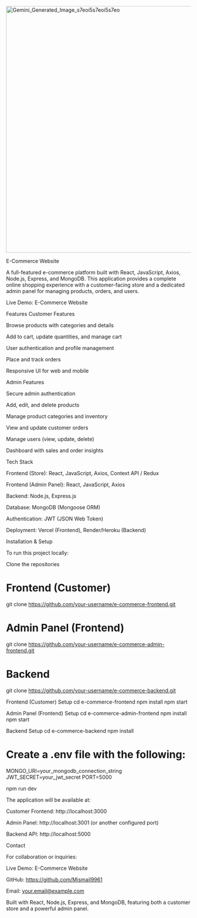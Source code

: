 <img width="1536" height="672" alt="Gemini_Generated_Image_s7eoi5s7eoi5s7eo" src="https://github.com/user-attachments/assets/3fd0e283-422e-4cbb-baea-db955936736b" />


E-Commerce Website

A full-featured e-commerce platform built with React, JavaScript, Axios, Node.js, Express, and MongoDB. This application provides a complete online shopping experience with a customer-facing store and a dedicated admin panel for managing products, orders, and users.

Live Demo: E-Commerce Website

Features
Customer Features

Browse products with categories and details

Add to cart, update quantities, and manage cart

User authentication and profile management

Place and track orders

Responsive UI for web and mobile

Admin Features

Secure admin authentication

Add, edit, and delete products

Manage product categories and inventory

View and update customer orders

Manage users (view, update, delete)

Dashboard with sales and order insights

Tech Stack

Frontend (Store): React, JavaScript, Axios, Context API / Redux

Frontend (Admin Panel): React, JavaScript, Axios

Backend: Node.js, Express.js

Database: MongoDB (Mongoose ORM)

Authentication: JWT (JSON Web Token)

Deployment: Vercel (Frontend), Render/Heroku (Backend)

Installation & Setup

To run this project locally:

Clone the repositories
# Frontend (Customer)
git clone https://github.com/your-username/e-commerce-frontend.git  

# Admin Panel (Frontend)
git clone https://github.com/your-username/e-commerce-admin-frontend.git  

# Backend
git clone https://github.com/your-username/e-commerce-backend.git  

Frontend (Customer) Setup
cd e-commerce-frontend
npm install
npm start

Admin Panel (Frontend) Setup
cd e-commerce-admin-frontend
npm install
npm start

Backend Setup
cd e-commerce-backend
npm install

# Create a .env file with the following:
MONGO_URI=your_mongodb_connection_string
JWT_SECRET=your_jwt_secret
PORT=5000

npm run dev


The application will be available at:

Customer Frontend: http://localhost:3000

Admin Panel: http://localhost:3001 (or another configured port)

Backend API: http://localhost:5000

Contact

For collaboration or inquiries:

Live Demo: E-Commerce Website

GitHub: https://github.com/Mismail9961

Email: your.email@example.com

Built with React, Node.js, Express, and MongoDB, featuring both a customer store and a powerful admin panel.
